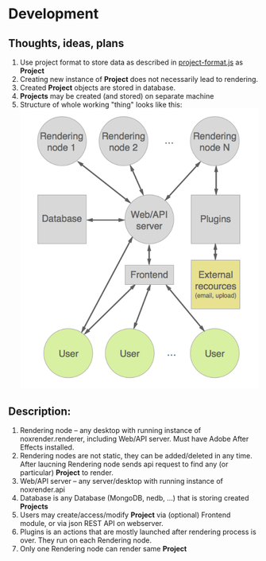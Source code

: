 # Development
## Thoughts, ideas, plans
1. Use project format to store data as described in [project-format.js](project-format.js) as **Project**
2. Creating new instance of **Project** does not necessarily lead to rendering.
3. Created **Project** objects are stored in database.
4. **Projects** may be created (and stored) on separate machine
5. Structure of whole working "thing" looks like this:
![sheme](sheme.png)

## Description: 
1. Rendering node – any desktop with running instance of noxrender.renderer, including Web/API server. Must have Adobe After Effects installed.
2. Rendering nodes are not static, they can be added/deleted in any time. After laucning Rendering node sends api request to find any (or particular) **Project** to render.
3. Web/API server – any server/desktop with running instance of noxrender.api
4. Database is any Database (MongoDB, nedb, ...) that is storing created **Projects**
5. Users may create/access/modify **Project** via (optional) Frontend module, or via json REST API on webserver.
6. Plugins is an actions that are mostly launched after rendering process is over. They run on each Rendering node. 
7. Only one Rendering node can render same **Project**

